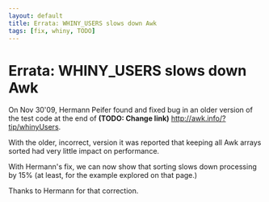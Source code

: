 ```yaml
---
layout: default
title: Errata: WHINY_USERS slows down Awk
tags: [fix, whiny, TODO]
---
```


Errata: WHINY_USERS slows down Awk
==================================

On Nov 30'09, Hermann Peifer found and fixed bug in an older
version of the test code at the end of **(TODO: Change link)**
<http://awk.info/?tip/whinyUsers>.

With the older, incorrect, version it was reported that keeping all Awk
arrays sorted had very little impact on performance.

With Hermann's fix, we can now show that sorting slows down processing by 
15% (at least, for the example explored on that page.)

Thanks to Hermann for that correction.
